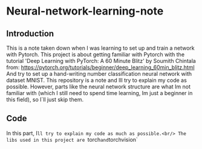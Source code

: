 # Neural-network-learning-note

## Introduction
This is a note taken down when I was learning to set up and train a network with Pytorch.
This project is about getting familiar with Pytorch with the tutorial 'Deep Learning with PyTorch: A 60 Minute Blitz' by Soumith Chintala from: https://pytorch.org/tutorials/beginner/deep_learning_60min_blitz.html And try to set up a hand-writing number classification neural network with dataset MNIST. This repository is a note and Ill try to explain my code as possible. However, parts like the neural network structure are what Im not familiar with (which I still need to spend time learning, Im just a beginner in this field), so I`ll just skip them.

## Code 
In this part, I`ll try to explain my code as much as possible.<br/>
The libs used in this project are `torch` and `torchvision`
